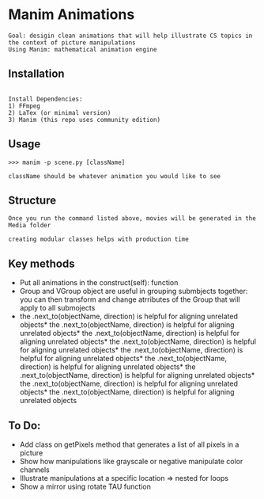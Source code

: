 # Manim Animations

```
Goal: desigin clean animations that will help illustrate CS topics in the context of picture manipulations
Using Manim: mathematical animation engine

```
## Installation

```

Install Dependencies: 
1) FFmpeg
2) LaTex (or minimal version)
3) Manim (this repo uses community edition)

```


## Usage

```
>>> manim -p scene.py [className]

className should be whatever animation you would like to see

```
## Structure

```
Once you run the command listed above, movies will be generated in the Media folder

creating modular classes helps with production time

```

## Key methods

* Put all animations in the construct(self): function
* Group and VGroup object are useful in grouping submbjects together: you can then transform and change atrributes of the Group that will apply to all submojects 
* the .next_to(objectName, direction) is helpful for aligning unrelated objects* the .next_to(objectName, direction) is helpful for aligning unrelated objects* the .next_to(objectName, direction) is helpful for aligning unrelated objects* the .next_to(objectName, direction) is helpful for aligning unrelated objects* the .next_to(objectName, direction) is helpful for aligning unrelated objects* the .next_to(objectName, direction) is helpful for aligning unrelated objects* the .next_to(objectName, direction) is helpful for aligning unrelated objects* the .next_to(objectName, direction) is helpful for aligning unrelated objects* the .next_to(objectName, direction) is helpful for aligning unrelated objects


## To Do:

* Add class on getPixels method that generates a list of all pixels in a picture
* Show how manipulations like grayscale or negative manipulate color channels
* Illustrate manipulations at a specific location => nested for loops
* Show a mirror using rotate TAU function


